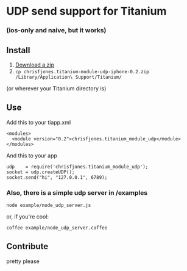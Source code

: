 UDP send support for Titanium 
================================================================
### (ios-only and naive, but it works)

Install
-------
  1. [Download a zip] 
  2. `cp chrisfjones.titanium-module-udp-iphone-0.2.zip /Library/Application\ Support/Titanium/`

  (or wherever your Titanium directory is)
  
Use
---
  Add this to your tiapp.xml
  
    <modules>
      <module version="0.2">chrisfjones.titanium_module_udp</module>
    </modules>
    
  And this to your app
  
    udp    = require('chrisfjones.titanium_module_udp');
    socket = udp.createUDP();
    socket.send("hi", "127.0.0.1", 6789);
  
### Also, there is a simple udp server in /examples

    node example/node_udp_server.js
    
  or, if you're cool:

    coffee example/node_udp_server.coffee
  
Contribute
----------
  pretty please

[Download a zip]: https://github.com/downloads/chrisfjones/titanium_module_udp/chrisfjones.titanium_module_udp-iphone-0.2.zip